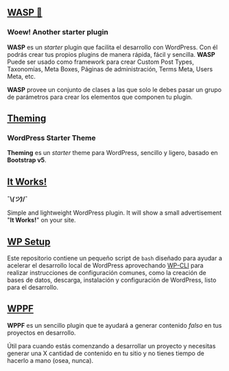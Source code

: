 ## [WASP 🐝](https://github.com/themingisprose/wasp)

### Woew! Another starter plugin

**WASP** es un _starter_ plugin que facilita el desarrollo con WordPress. Con él podrás crear tus propios plugins de manera rápida, fácil y sencilla. **WASP** Puede ser usado como framework para crear Custom Post Types, Taxonomías, Meta Boxes, Páginas de administración, Terms Meta, Users Meta, etc.

**WASP** provee un conjunto de clases a las que solo le debes pasar un grupo de parámetros para crear los elementos que componen tu plugin. 

## [Theming](https://github.com/themingisprose/theming)

### WordPress Starter Theme

**Theming** es un _starter_ theme para WordPress, sencillo y ligero, basado en **Bootstrap v5**.

## [It Works!](https://github.com/themingisprose/itworks)

**¯⁠\⁠_⁠(⁠ツ⁠)⁠_⁠/⁠¯**

Simple and lightweight WordPress plugin. It will show a small advertisement "**It Works!**" on your site.

## [WP Setup](https://github.com/rogertm/wp-setup)

Este repositorio contiene un pequeño script de `bash` diseñado para ayudar a acelerar el desarrollo local de WordPress aprovechando [WP-CLI](https://wp-cli.org) para realizar instrucciones de configuración comunes, como la creación  de bases de datos, descarga, instalación y configuración de WordPress, listo para el desarrollo.

## [WPPF](https://github.com/themingisprose/wppf)

**WPPF** es un sencillo plugin que te ayudará a generar contenido *falso* en tus proyectos en desarrollo.

Útil para cuando estás comenzando a desarrollar un proyecto y necesitas generar una X cantidad de contenido en tu sitio y no tienes tiempo de hacerlo a mano (osea, nunca).
